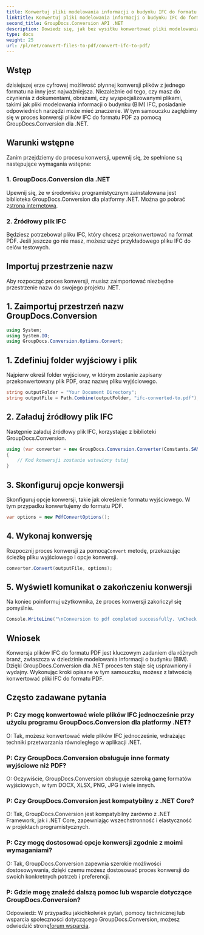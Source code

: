 ```yaml
---
title: Konwertuj pliki modelowania informacji o budynku IFC do formatu PDF
linktitle: Konwertuj pliki modelowania informacji o budynku IFC do formatu PDF
second_title: GroupDocs.Conversion API .NET
description: Dowiedz się, jak bez wysiłku konwertować pliki modelowania informacji o budynku IFC do formatu PDF za pomocą GroupDocs.Conversion dla .NET.
type: docs
weight: 25
url: /pl/net/convert-files-to-pdf/convert-ifc-to-pdf/
---
```

## Wstęp
dzisiejszej erze cyfrowej możliwość płynnej konwersji plików z jednego formatu na inny jest najważniejsza. Niezależnie od tego, czy masz do czynienia z dokumentami, obrazami, czy wyspecjalizowanymi plikami, takimi jak pliki modelowania informacji o budynku (BIM) IFC, posiadanie odpowiednich narzędzi może mieć znaczenie. W tym samouczku zagłębimy się w proces konwersji plików IFC do formatu PDF za pomocą GroupDocs.Conversion dla .NET. 
## Warunki wstępne
Zanim przejdziemy do procesu konwersji, upewnij się, że spełnione są następujące wymagania wstępne:
### 1. GroupDocs.Conversion dla .NET
 Upewnij się, że w środowisku programistycznym zainstalowana jest biblioteka GroupDocs.Conversion dla platformy .NET. Można go pobrać z[strona internetowa](https://releases.groupdocs.com/conversion/net/).
### 2. Źródłowy plik IFC
Będziesz potrzebował pliku IFC, który chcesz przekonwertować na format PDF. Jeśli jeszcze go nie masz, możesz użyć przykładowego pliku IFC do celów testowych.

## Importuj przestrzenie nazw
Aby rozpocząć proces konwersji, musisz zaimportować niezbędne przestrzenie nazw do swojego projektu .NET. 
## 1. Zaimportuj przestrzeń nazw GroupDocs.Conversion
```csharp
using System;
using System.IO;
using GroupDocs.Conversion.Options.Convert;
```
## 1. Zdefiniuj folder wyjściowy i plik
Najpierw określ folder wyjściowy, w którym zostanie zapisany przekonwertowany plik PDF, oraz nazwę pliku wyjściowego.
```csharp
string outputFolder = "Your Document Directory";
string outputFile = Path.Combine(outputFolder, "ifc-converted-to.pdf");
```
## 2. Załaduj źródłowy plik IFC
Następnie załaduj źródłowy plik IFC, korzystając z biblioteki GroupDocs.Conversion.
```csharp
using (var converter = new GroupDocs.Conversion.Converter(Constants.SAMPLE_IFC))
{
    // Kod konwersji zostanie wstawiony tutaj
}
```
## 3. Skonfiguruj opcje konwersji
Skonfiguruj opcje konwersji, takie jak określenie formatu wyjściowego. W tym przypadku konwertujemy do formatu PDF.
```csharp
var options = new PdfConvertOptions();
```
## 4. Wykonaj konwersję
 Rozpocznij proces konwersji za pomocą`Convert` metodę, przekazując ścieżkę pliku wyjściowego i opcje konwersji.
```csharp
converter.Convert(outputFile, options);
```
## 5. Wyświetl komunikat o zakończeniu konwersji
Na koniec poinformuj użytkownika, że proces konwersji zakończył się pomyślnie.
```csharp
Console.WriteLine("\nConversion to pdf completed successfully. \nCheck output in {0}", outputFolder);
```

## Wniosek
Konwersja plików IFC do formatu PDF jest kluczowym zadaniem dla różnych branż, zwłaszcza w dziedzinie modelowania informacji o budynku (BIM). Dzięki GroupDocs.Conversion dla .NET proces ten staje się usprawniony i wydajny. Wykonując kroki opisane w tym samouczku, możesz z łatwością konwertować pliki IFC do formatu PDF.
## Często zadawane pytania
### P: Czy mogę konwertować wiele plików IFC jednocześnie przy użyciu programu GroupDocs.Conversion dla platformy .NET?
O: Tak, możesz konwertować wiele plików IFC jednocześnie, wdrażając techniki przetwarzania równoległego w aplikacji .NET.
### P: Czy GroupDocs.Conversion obsługuje inne formaty wyjściowe niż PDF?
O: Oczywiście, GroupDocs.Conversion obsługuje szeroką gamę formatów wyjściowych, w tym DOCX, XLSX, PNG, JPG i wiele innych.
### P: Czy GroupDocs.Conversion jest kompatybilny z .NET Core?
O: Tak, GroupDocs.Conversion jest kompatybilny zarówno z .NET Framework, jak i .NET Core, zapewniając wszechstronność i elastyczność w projektach programistycznych.
### P: Czy mogę dostosować opcje konwersji zgodnie z moimi wymaganiami?
O: Tak, GroupDocs.Conversion zapewnia szerokie możliwości dostosowywania, dzięki czemu możesz dostosować proces konwersji do swoich konkretnych potrzeb i preferencji.
### P: Gdzie mogę znaleźć dalszą pomoc lub wsparcie dotyczące GroupDocs.Conversion?
Odpowiedź: W przypadku jakichkolwiek pytań, pomocy technicznej lub wsparcia społeczności dotyczącego GroupDocs.Conversion, możesz odwiedzić stronę[forum wsparcia](https://forum.groupdocs.com/c/conversion/11).